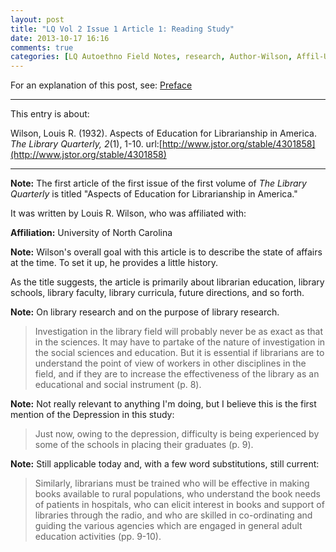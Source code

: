 ```yaml
---
layout: post
title: "LQ Vol 2 Issue 1 Article 1: Reading Study"
date: 2013-10-17 16:16
comments: true
categories: [LQ Autoethno Field Notes, research, Author-Wilson, Affil-University of North Carolina]
---
```


For an explanation of this post, see:
[Preface](/blog/2013/08/14/lq-autoethnography-research-journal-preface/)

---

This entry is about:

Wilson, Louis R. (1932). Aspects of Education for Librarianship in
America. *The Library Quarterly, 2*(1), 1-10.
url:[http://www.jstor.org/stable/4301858](http://www.jstor.org/stable/4301858)

---

**Note:** The first article of the first issue of the first volume
of *The Library Quarterly* is titled "Aspects of Education for
Librarianship in America."

It was written by Louis R. Wilson, who was affiliated with:

**Affiliation:** University of North Carolina

**Note:** Wilson's overall goal with this article is to describe
the state of affairs at the time. To set it up, he provides a
little history.

As the title suggests, the article is primarily about librarian
education, library schools, library faculty, library curricula,
future directions, and so forth.

**Note:** On library research and on the purpose of library
research.

> Investigation in the library field will probably never be as
> exact as that in the sciences. It may have to partake of the
> nature of investigation in the social sciences and education.
> But it is essential if librarians are to understand the point of
> view of workers in other disciplines in the field, and if they
> are to increase the effectiveness of the library as an
> educational and social instrument (p. 8).

**Note:** Not really relevant to anything I'm doing, but I believe
this is the first mention of the Depression in this study:

> Just now, owing to the depression, difficulty is being
> experienced by some of the schools in placing their graduates
> (p. 9).

**Note:** Still applicable today and, with a few word
substitutions, still current:

> Similarly, librarians must be trained who will be effective in
> making books available to rural populations, who understand the
> book needs of patients in hospitals, who can elicit interest in
> books and support of libraries through the radio, and who are
> skilled in co-ordinating and guiding the various agencies which
> are engaged in general adult education activities (pp. 9-10).
